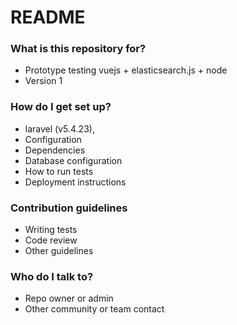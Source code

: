 # README #


### What is this repository for? ###

* Prototype testing vuejs + elasticsearch.js + node
* Version 1

### How do I get set up? ###

* laravel (v5.4.23), 
* Configuration
* Dependencies
* Database configuration
* How to run tests
* Deployment instructions

### Contribution guidelines ###

* Writing tests
* Code review
* Other guidelines

### Who do I talk to? ###

* Repo owner or admin
* Other community or team contact
